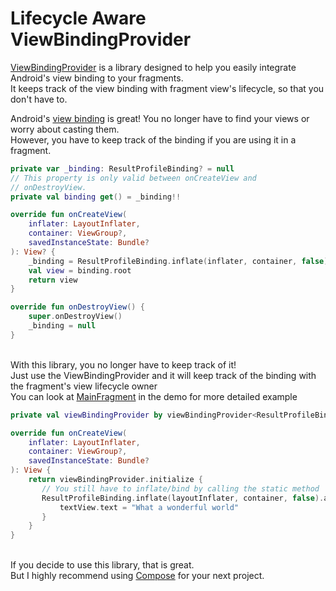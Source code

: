 # Lifecycle Aware ViewBindingProvider

[ViewBindingProvider](https://github.com/jamesalee213/viewbinding-provider/blob/main/library/src/main/java/com/jal/viewbinding/ViewBindingProvider.kt) is a library designed to help you easily integrate Android's view binding to your fragments. <br>
It keeps track of the view binding with fragment view's lifecycle, so that you don't have to.

Android's [view binding](https://developer.android.com/topic/libraries/view-binding) is great!
You no longer have to find your views or worry about casting them. <br>
However, you have to keep track of the binding if you are using it in a fragment.

```kotlin
private var _binding: ResultProfileBinding? = null
// This property is only valid between onCreateView and
// onDestroyView.
private val binding get() = _binding!!

override fun onCreateView(
    inflater: LayoutInflater,
    container: ViewGroup?,
    savedInstanceState: Bundle?
): View? {
    _binding = ResultProfileBinding.inflate(inflater, container, false)
    val view = binding.root
    return view
}

override fun onDestroyView() {
    super.onDestroyView()
    _binding = null
}
```

<br> With this library, you no longer have to keep track of it!<br>
Just use the ViewBindingProvider and it will keep track of the binding with the fragment's view lifecycle owner <br>
You can look at 
[MainFragment](https://github.com/jamesalee213/viewbinding-provider/blob/main/demo/app/src/main/java/com/jal/viewbinding/MainFragment.kt)
in the demo for more detailed example <br>

```kotlin
private val viewBindingProvider by viewBindingProvider<ResultProfileBinding>()

override fun onCreateView(
    inflater: LayoutInflater,
    container: ViewGroup?,
    savedInstanceState: Bundle?
): View {
    return viewBindingProvider.initialize {
       // You still have to inflate/bind by calling the static method
       ResultProfileBinding.inflate(layoutInflater, container, false).apply {
           textView.text = "What a wonderful world"
       }
    }
}
```

<br> If you decide to use this library, that is great.<br>
But I highly recommend using [Compose](https://developer.android.com/jetpack/compose) for your next project.
